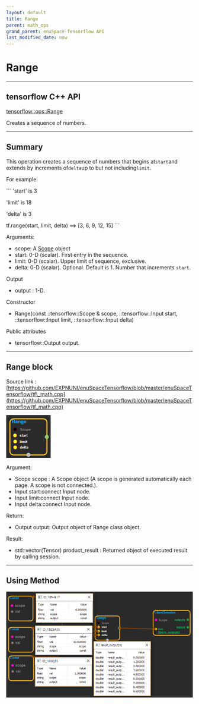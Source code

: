 ```yaml
--- 
layout: default 
title: Range 
parent: math_ops 
grand_parent: enuSpace-Tensorflow API 
last_modified_date: now 
--- 
```


# Range

---

## tensorflow C++ API

[tensorflow::ops::Range](https://www.tensorflow.org/api_docs/cc/class/tensorflow/ops/range)

Creates a sequence of numbers.

---

## Summary

This operation creates a sequence of numbers that begins at`start`and extends by increments of`delta`up to but not including`limit`.

For example:

\`\`\` 'start' is 3

'limit' is 18

'delta' is 3

tf.range\(start, limit, delta\) ==&gt; \[3, 6, 9, 12, 15\] \`\`\`

Arguments:

* scope: A [Scope](https://www.tensorflow.org/api_docs/cc/class/tensorflow/scope.html#classtensorflow_1_1_scope) object
* start: 0-D \(scalar\). First entry in the sequence.
* limit: 0-D \(scalar\). Upper limit of sequence, exclusive.
* delta: 0-D \(scalar\). Optional. Default is 1. Number that increments `start`.

Output

* output : 1-D.

Constructor

* Range\(const ::tensorflow::Scope & scope, ::tensorflow::Input start, ::tensorflow::Input limit, ::tensorflow::Input delta\)

Public attributes

* tensorflow::Output output.

---

## Range block

Source link : [https://github.com/EXPNUNI/enuSpaceTensorflow/blob/master/enuSpaceTensorflow/tf\_math.cpp](https://github.com/EXPNUNI/enuSpaceTensorflow/blob/master/enuSpaceTensorflow/tf_math.cpp)

![](./assets/math_Range_Symbol.png)

Argument:

* Scope scope : A Scope object \(A scope is generated automatically each page. A scope is not connected.\).
* Input start:connect  Input node.
* Input limit:connect  Input node.
* Input delta:connect  Input node.

Return:

* Output output: Output object of Range class object.

Result:

* std::vector\(Tensor\) product\_result : Returned object of executed result by calling session.

---

## Using Method

![](./assets/math_Range_Method.png)

